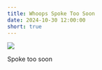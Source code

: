 ```yaml
---
title: Whoops Spoke Too Soon
date: 2024-10-30 12:00:00
short: true
---
```


![](whoopsSpokeTooSoon.webp)

Spoke too soon

